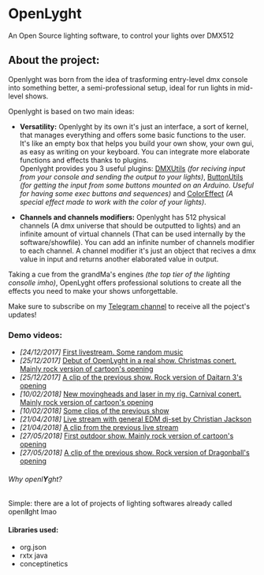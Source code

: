 # OpenLyght
An Open Source lighting software, to control your lights over DMX512

## About the project:

Openlyght was born from the idea of trasforming entry-level dmx console into something better, a semi-professional setup, ideal for run lights in mid-level shows.

Openlyght is based on two main ideas:
- **Versatility:** Openlyght by its own it's just an interface, a sort of kernel, that manages everything and offers some basic functions to the user. It's like an empty box that helps you build your own show, your own gui, as easy as writing on your keyboard. You can integrate more elaborate functions and effects thanks to plugins.  
Openlyght provides you 3 useful plugins: [DMXUtils](https://github.com/stranck/OpenLyght/tree/master/Plugins/DMXUtils) _(for reciving input from your console and sending the output to your lights)_,  [ButtonUtils](https://github.com/stranck/OpenLyght/tree/master/Plugins/ButtonsUtils) _(for getting the input from some buttons mounted on an Arduino. Useful for having some exec buttons and sequences)_ and [ColorEffect](https://github.com/stranck/OpenLyght/tree/master/Plugins/ColorEffect) _(A special effect made to work with the color of your lights)_.

- **Channels and channels modifiers:** Openlyght has 512 physical channels (A dmx universe that should be outputted to lights) and an infinite amount of virtual channels (That can be used internally by the software/showfile). You can add an infinite number of channels modifier to each channel. A channel modifier it's just an object that recives a dmx value in input and returns another elaborated value in output. 

Taking a cue from the grandMa's engines _(the top tier of the lighting consolle imho)_, OpenLyght offers professional solutions to create all the effects you need to make your shows unforgettable.

Make sure to subscribe on my [Telegram channel](https://t.me/Stranck) to receive all the poject's updates!

### Demo videos:
- _\[24/12/2017]_ [First livestream. Some random music](https://www.facebook.com/stranck/videos/1588491717897907)
- _\[25/12/2017]_ [Debut of OpenLyght in a real show. Christmas conert. Mainly rock version of cartoon's opening](https://youtu.be/tTs-XiNoE8I)
- _\[25/12/2017]_ [A clip of the previous show. Rock version of Daitarn 3's opening](https://www.facebook.com/stranck/videos/1592069637540115)
- _\[10/02/2018]_ [New movingheads and laser in my rig. Carnival conert. Mainly rock version of cartoon's opening](https://youtu.be/w89VZXAX3Yk)
- _\[10/02/2018]_ [Some clips of the previous show](https://www.facebook.com/stranck/videos/1663682173712194)
- _\[21/04/2018]_ [Live stream with general EDM dj-set by Christian Jackson](https://www.facebook.com/stranck/videos/1711742565572821)
- _\[21/04/2018]_ [A clip from the previous live stream](https://twitter.com/LStranck/status/987823769644302336)
- _\[27/05/2018]_ [First outdoor show. Mainly rock version of cartoon's opening](https://youtu.be/JpoVJbuO4jA)
- _\[27/05/2018]_ [A clip of the previous show. Rock version of Dragonball's opening](https://www.facebook.com/stranck/videos/1749767935103617)

###### Why openl**Y**ght?
Simple: there are a lot of projects of lighting softwares already called openl**I**ght lmao

#### Libraries used:

* org.json
* rxtx java
* conceptinetics
